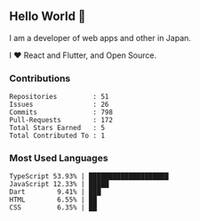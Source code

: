 ## Hello World 👋

I am a developer of web apps and other in Japan.

I ❤️ React and Flutter, and Open Source.

### Contributions

<!-- contributions start -->

    Repositories         : 51
    Issues               : 26
    Commits              : 798
    Pull-Requests        : 172
    Total Stars Earned   : 5
    Total Contributed To : 1

<!-- contributions end -->

### Most Used Languages

<!-- most-used-languages start -->

    TypeScript 53.93% | ████████████████████
    JavaScript 12.33% | █████
    Dart        9.41% | ███
    HTML        6.55% | ██
    CSS         6.35% | ██

<!-- most-used-languages end -->
